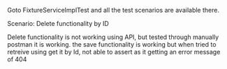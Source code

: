 Goto FixtureServiceImplTest and all the test scenarios are available there.

Scenario: Delete functionality by ID

Delete functionality is not working using API, but tested through manually postman it is working.
the save functionality is working but when tried to retreive using get it by Id,
not able to assert as it getting an error message of 404
